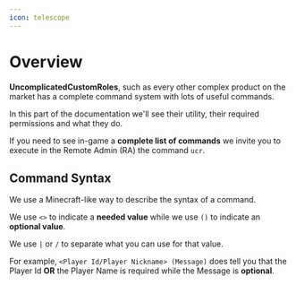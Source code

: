 ```yaml
---
icon: telescope
---
```


# Overview

**UncomplicatedCustomRoles**, such as every other complex product on the market has a complete command system with lots of useful commands.

In this part of the documentation we'll see their utility, their required permissions and what they do.

If you need to see in-game a **complete list of commands** we invite you to execute in the Remote Admin (RA) the command `ucr`.

## Command Syntax

We use a Minecraft-like way to describe the syntax of a command.

We use `<>` to indicate a **needed value** while we use `()` to indicate an **optional value**.

We use `|` or `/` to separate what you can use for that value.

For example, `<Player Id/Player Nickname> (Message)` does tell you that the Player Id **OR** the Player Name is required while the Message is **optional**.
